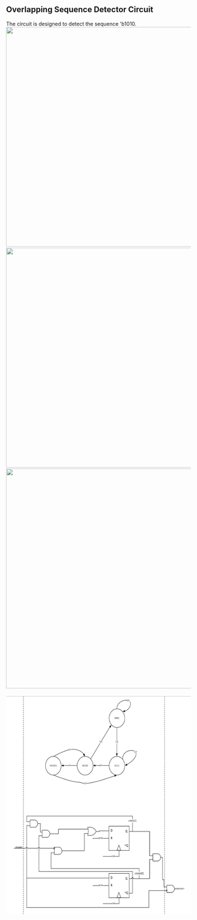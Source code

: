 ## Overlapping Sequence Detector Circuit  

The circuit is designed to detect the sequence 'b1010.    
<img src="day96_3.png" width="600" height="600">   
<img src="day96_4.png" width="600" height="600">    
<img src="day96_5.png" width="600" height="600">    


<img src="day96_2.png" width="600" height="600">  
